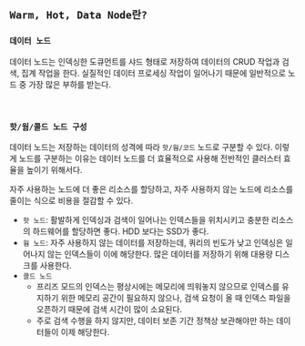 ## `Warm, Hot, Data Node란?`

### `데이터 노드`

데이터 노드는 인덱싱한 도큐먼트를 샤드 형태로 저장하여 데이터의 CRUD 작업과 검색, 집계 작업을 한다. 실질적인 데이터 프로세싱 작업이 일어나기 때문에 일반적으로 노드 중 가장 많은 부하를 받는다.

<br>

### `핫/웜/콜드 노드 구성`

데이터 노드는 저장하는 데이터의 성격에 따라 `핫/웜/코드` 노드로 구분할 수 있다. 이렇게 노드를 구분하는 이유는 데이터 노드를 더 효율적으로 사용해 전반적인 클러스터 효율을 높이기 위해서다.

자주 사용하는 노드에 더 좋은 리소스를 할당하고, 자주 사용하지 않는 노드에 리소스를 줄이는 식으로 비용을 절감할 수 있다.

- `핫 노드`: 활발하게 인덱싱과 검색이 일어나는 인덱스들을 위치시키고 충분한 리소스의 하드웨어를 할당하면 좋다. HDD 보다는 SSD가 좋다.
- `웜 노드`: 자주 사용하지 않는 데이터를 저장하는데, 쿼리의 빈도가 낮고 인덱싱은 일어나지 않는 인덱스들이 이에 해당한다. 많은 데이터를 저장하기 위해 대용량 디스크를 사용한다.
- `콜드 노드` 
  - 프리즈 모드의 인덱스는 평상시에는 메모리에 띄워놓지 않으므로 인덱스를 유지하기 위한 메모리 공간이 필요하지 않으나, 검색 요청이 올 때 인덱스 파일을 오픈하기 때문에 검색 시간이 많이 소요된다.
  - 주로 검색 수행을 하지 않지만, 데이터 보존 기간 정책상 보관해야만 하는 데이터들이 이제 해당한다.